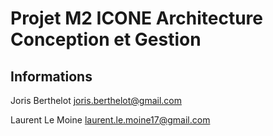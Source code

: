 # Projet M2 ICONE Architecture Conception et Gestion #

## Informations ##

Joris Berthelot <joris.berthelot@gmail.com>

Laurent Le Moine <laurent.le.moine17@gmail.com>